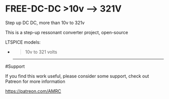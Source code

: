 # FREE-DC-DC   >10v --> 321V
Step up DC DC, more than 10v to 321v 

This is a step-up ressonant converter project, open-source

LTSPICE models:
- >10v to 321 volts


  __________________________________

  

#Support

If you find this work useful, please consider some support, check out Patreon for more information

https://patreon.com/AMRC
